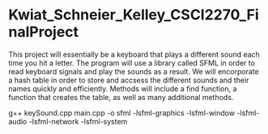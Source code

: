 # Kwiat_Schneier_Kelley_CSCI2270_FinalProject

This project will essentially be a keyboard that plays a different sound each time you hit a letter. The program will use a library called SFML in order to read keyboard signals and play the sounds as a result. We will encorporate a hash table in order to store and accsess the different sounds and their names quickly and efficiently. Methods will include a find function, a function that creates the table, as well as many additional methods.  

g++ keySound.cpp main.cpp -o sfml -lsfml-graphics -lsfml-window -lsfml-audio -lsfml-network -lsfml-system 
